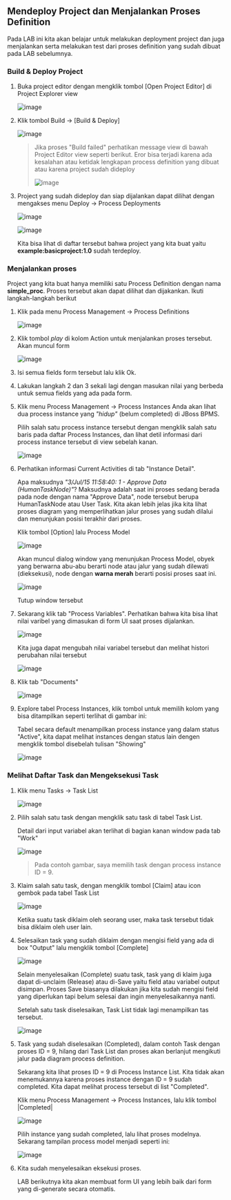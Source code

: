 ## Mendeploy Project dan Menjalankan Proses Definition

Pada LAB ini kita akan belajar untuk melakukan deployment project dan juga menjalankan  serta melakukan test dari proses definition yang sudah dibuat pada LAB sebelumnya.

### Build & Deploy Project

1.  Buka project editor dengan mengklik tombol [Open Project Editor] di Project Explorer view
    
    ![image](https://cloud.githubusercontent.com/assets/3068071/8493319/bb35a994-2182-11e5-8072-4056301652fa.png)

2.  Klik tombol Build  → [Build & Deploy]

    ![image](https://cloud.githubusercontent.com/assets/3068071/8492559/935c92fa-2175-11e5-9d0e-b1761fbd2257.png)
   
    > Jika proses "Build failed" perhatikan message view di bawah Project Editor view seperti berikut.
    > Eror bisa terjadi karena ada kesalahan atau ketidak lengkapan process definition yang dibuat atau karena project sudah dideploy
    >
    > ![image](https://cloud.githubusercontent.com/assets/3068071/8492628/bd3c7c6a-2176-11e5-9993-23d46c4f7ffc.png)
    
3.  Project yang sudah dideploy dan siap dijalankan dapat dilihat dengan mengakses menu Deploy → Process Deployments  

    ![image](https://cloud.githubusercontent.com/assets/3068071/8492660/598631a6-2177-11e5-8c43-fc7de5106baf.png)
   
    ![image](https://cloud.githubusercontent.com/assets/3068071/8492681/a0817ee4-2177-11e5-80c1-7745a299bb5f.png)
    
    Kita bisa lihat di daftar tersebut bahwa project yang kita buat yaitu **example:basicproject:1.0** sudah terdeploy.
    
### Menjalankan proses

Project yang kita buat hanya memiliki satu Process Definition dengan nama **simple_proc**. Proses tersebut akan dapat dilihat dan dijakankan. Ikuti langkah-langkah berikut

1.  Klik pada menu Process Management → Process Definitions

    ![image](https://cloud.githubusercontent.com/assets/3068071/8492716/a2ef5826-2178-11e5-9ceb-f36ac3fcc193.png)

2.  Klik tombol _play_ di kolom Action untuk menjalankan proses tersebut. Akan muncul form 

    ![image](https://cloud.githubusercontent.com/assets/3068071/8494195/e1a9e19e-218c-11e5-99cb-63104d681120.png)
    
3. Isi semua fields form tersebut lalu klik Ok.

4. Lakukan langkah 2 dan 3 sekali lagi dengan masukan nilai yang berbeda untuk semua fields yang ada pada form.

5.  Klik  menu Process Management → Process Instances
    Anda akan lihat dua process instance yang _"hidup"_ (belum completed) di JBoss BPMS.

    Pilih salah satu process instance tersebut dengan mengklik salah satu baris pada daftar Process Instances, dan lihat detil informasi dari process instance tersebut di view sebelah kanan.
    
    ![image](https://cloud.githubusercontent.com/assets/3068071/8492794/f6de7aec-2179-11e5-81f4-327f8976cce8.png)
    
6.  Perhatikan informasi Current Activities di tab "Instance Detail". 

    Apa maksudnya _"3/Jul/15 11:58:40: 1 - Approve Data (HumanTaskNode)"_?
    Maksudnya adalah saat ini proses sedang berada pada node dengan nama "Approve Data", node tersebut berupa HumanTaskNode atau User Task. Kita akan lebih jelas jika kita lihat proses diagram yang memperlihatkan jalur proses yang sudah dilalui dan menunjukan posisi terakhir dari proses.
    
    Klik tombol [Option] lalu Process Model

    ![image](https://cloud.githubusercontent.com/assets/3068071/8492851/0d67bfc0-217b-11e5-889e-3db608b63267.png) 
    
    Akan muncul dialog window yang menunjukan Process Model, obyek yang berwarna abu-abu berarti node atau jalur yang sudah dilewati (dieksekusi), node dengan **warna merah** berarti posisi proses saat ini.
    
    ![image](https://cloud.githubusercontent.com/assets/3068071/8494271/77ae783a-218d-11e5-840e-e2d88350ccbf.png)

    Tutup window tersebut
    
7.  Sekarang klik tab "Process Variables". Perhatikan bahwa kita bisa lihat nilai varibel yang dimasukan di form UI saat proses dijalankan.

    ![image](https://cloud.githubusercontent.com/assets/3068071/8494329/24f1892e-218e-11e5-83dc-07bae48fd299.png)
    
    Kita juga dapat mengubah nilai variabel tersebut dan melihat histori perubahan nilai tersebut
    
    ![image](https://cloud.githubusercontent.com/assets/3068071/8495364/42389f5a-2197-11e5-9f11-c98613457c37.png)
    
8.  Klik tab "Documents"    

    ![image](https://cloud.githubusercontent.com/assets/3068071/8495982/df6764d8-219b-11e5-9adf-9e478e41740d.png)
    

9.  Explore tabel Process Instances, klik tombol untuk memilih kolom yang bisa ditampilkan seperti terlihat di gambar ini:
    
    Tabel secara default menampilkan process instance yang dalam status "Active", kita dapat melihat instances dengan status lain dengen mengklik tombol disebelah tulisan "Showing"

    ![image](https://cloud.githubusercontent.com/assets/3068071/8496054/781e2d42-219c-11e5-98cb-9ad5f051f06a.png)

    
### Melihat Daftar Task dan Mengeksekusi Task

1.  Klik menu Tasks → Task List

    ![image](https://cloud.githubusercontent.com/assets/3068071/8497024/094fa384-21a4-11e5-8585-2071a470891c.png)


2.  Pilih salah satu task dengan mengklik satu task di tabel Task List.

    Detail dari input variabel akan terlihat di bagian kanan window pada tab "Work"

    ![image](https://cloud.githubusercontent.com/assets/3068071/8497069/55e16d04-21a4-11e5-83d5-927d80e08406.png)
    
    > Pada contoh gambar, saya memilih task dengan process instance ID = 9.
    
3.  Klaim salah satu task, dengan mengklik tombol [Claim] atau icon gembok pada tabel Task List
    
    ![image](https://cloud.githubusercontent.com/assets/3068071/8497113/af7dd7b2-21a4-11e5-9332-e73bbeca6cc9.png)

    Ketika suatu task diklaim oleh seorang user, maka task tersebut tidak bisa diklaim oleh user lain.

4.  Selesaikan task yang sudah diklaim dengan mengisi field yang ada di box "Output" lalu mengklik tombol [Complete]

    ![image](https://cloud.githubusercontent.com/assets/3068071/8497270/0f37ecbe-21a6-11e5-9969-7188836bca56.png)

    Selain menyelesaikan (Complete) suatu task, task yang di klaim juga dapat di-unclaim (Release) atau di-Save yaitu field atau variabel output disimpan. Proses Save biasanya dilakukan jika kita sudah mengisi field yang diperlukan tapi belum selesai dan ingin menyelesaikannya nanti.
    
    Setelah satu task diselesaikan, Task List tidak lagi menampilkan tas tersebut.
    
    ![image](https://cloud.githubusercontent.com/assets/3068071/8498029/70704110-21ac-11e5-946b-b70b60d2e30d.png)
    
5.  Task yang sudah diselesaikan (Completed), dalam contoh Task dengan proses ID = 9,  hilang dari Task List dan proses akan berlanjut mengikuti jalur pada diagram process definition. 
    
    Sekarang kita lihat proses ID = 9 di Process Instance List. Kita tidak akan menemukannya karena proses instance dengan ID = 9 sudah completed. Kita dapat melihat process tersebut di list "Completed".
    
    Klik menu Process Management → Process Instances, lalu klik tombol |Completed|

    ![image](https://cloud.githubusercontent.com/assets/3068071/8497744/e0b6e526-21a9-11e5-867c-03783185c0e4.png)
    
    Pilih instance yang sudah completed, lalu lihat proses modelnya. Sekarang tampilan process model menjadi seperti ini:
    
    ![image](https://cloud.githubusercontent.com/assets/3068071/8497744/e0b6e526-21a9-11e5-867c-03783185c0e4.png)
    
10. Kita sudah menyelesaikan eksekusi proses. 

    LAB berikutnya kita akan membuat form UI yang lebih baik dari form yang di-generate secara otomatis.
    
    
    
    
